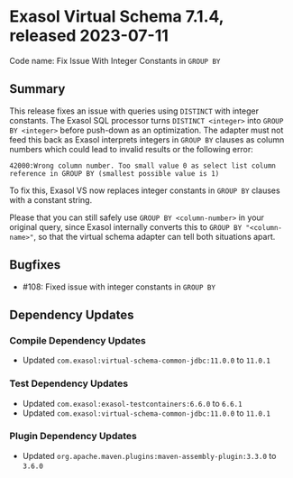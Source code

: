 # Exasol Virtual Schema 7.1.4, released 2023-07-11

Code name: Fix Issue With Integer Constants in `GROUP BY`

## Summary

This release fixes an issue with queries using `DISTINCT` with integer constants. The Exasol SQL processor turns `DISTINCT <integer>` into `GROUP BY <integer>` before push-down as an optimization. The adapter must not feed this back as Exasol interprets integers in `GROUP BY` clauses as column numbers which could lead to invalid results or the following error:

```
42000:Wrong column number. Too small value 0 as select list column reference in GROUP BY (smallest possible value is 1)
```

To fix this, Exasol VS now replaces integer constants in `GROUP BY` clauses with a constant string.

Please that you can still safely use `GROUP BY <column-number>` in your original query, since Exasol internally converts this to `GROUP BY "<column-name>"`, so that the virtual schema adapter can tell both situations apart.

## Bugfixes

* #108: Fixed issue with integer constants in `GROUP BY`

## Dependency Updates

### Compile Dependency Updates

* Updated `com.exasol:virtual-schema-common-jdbc:11.0.0` to `11.0.1`

### Test Dependency Updates

* Updated `com.exasol:exasol-testcontainers:6.6.0` to `6.6.1`
* Updated `com.exasol:virtual-schema-common-jdbc:11.0.0` to `11.0.1`

### Plugin Dependency Updates

* Updated `org.apache.maven.plugins:maven-assembly-plugin:3.3.0` to `3.6.0`
